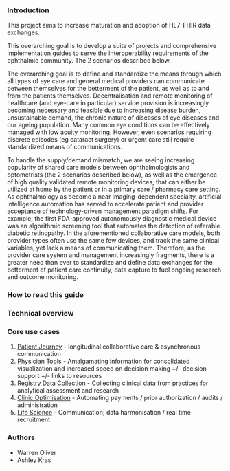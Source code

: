 ### Introduction
This project aims to increase maturation and adoption of HL7-FHIR data exchanges.

This overarching goal is to develop a suite of projects and comprehensive implementation guides to serve the interoperability requirements of the ophthalmic community. The 2 scenarios described below.

The overarching goal is to define and standardize the means through which all types of eye care and general medical providers can communicate between themselves for the betterment of the patient, as well as to and from the patients themselves. Decentralisation and remote monitoring of healthcare (and eye-care in particular) service provision is increasingly becoming necessary and feasible due to increasing disease burden, unsustainable demand, the chronic nature of diseases of eye diseases and our ageing population. Many common eye conditions can be effectively managed with low acuity monitoring. However, even scenarios requiring discrete episodes (eg cataract surgery) or urgent care still require standardized means of communications.

To handle the supply/demand mismatch, we are seeing increasing popularity of shared care models between ophthalmologists and optometrists (the 2 scenarios described below), as well as the emergence of high quality validated remote monitoring devices, that can either be utilized at home by the patient or in a primary care / pharmacy care setting. As ophthalmology as become a near imaging-dependent specialty, artificial intelligence automation has served to accelerate patient and provider acceptance of technology-driven management paradigm shifts. For example, the first FDA-approved autonomously diagnostic medical device was an algorithmic screening tool that automates the detection of referable diabetic retinopathy. In the aforementioned collaborative care models, both provider types often use the same few devices, and track the same clinical variables, yet lack a means of communicating them. Therefore, as the provider care system and management increasingly fragments, there is a greater need than ever to standardize and define data exchanges for the betterment of patient care continuity, data capture to fuel ongoing research and outcome monitoring.

### How to read this guide

### Technical overview

### Core use cases

1. [Patient Journey](patient_journey.html) -  longitudinal collaborative care & asynchronous communication
2. [Physician Tools](physician_tools.html) -  Amalgamating information for consolidated visualization and increased speed on decision making +/- decision support +/- links to resources
3. [Registry Data Collection](registry.html) - Collecting clinical data from practices for analytical assessment and research
4. [Clinic Optimisation](clinic_optimisation.html) - Automating payments / prior authorization / audits / administration
5. [Life Science](life_science.html) - Communication; data harmonisation / real time recruitment

### Authors

- Warren Oliver
- Ashley Kras